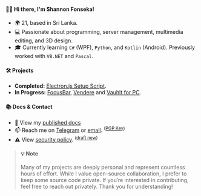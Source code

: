 #### 👋🏼 Hi there, I'm Shannon Fonseka!
- 🌍 21, based in Sri Lanka.
- 💻 Passionate about programming, server management, multimedia editing, and 3D design.
- 🎓 Currently learning `C#` (WPF), `Python`, and `Kotlin` (Android). Previously worked with `VB.NET` and `Pascal`.

#### 🛠️ Projects
- **Completed:** [Electron.js Setup Script](https://github.com/fonseware/electronjs-setup/).
- **In Progress:** [FocusBar](https://github.com/fonseware/focusbar), [Vendere](https://github.com/fonseware/vendere) and [Vauhlt for PC](https://github.com/fonseware/vauhltdesktop).

#### 📚 Docs & Contact
- 📄 View my [published docs](https://github.com/shannonfonseka/shannonfonseka/blob/main/docs/readme.md)
- 📫 Reach me on [Telegram](https://t.me/shannonf0nseka) or [email](mailto:hello.shannonfonseka@proton.me). <sup> ([PGP Key](https://raw.githubusercontent.com/shannonfonseka/shannonfonseka/refs/heads/main/pgp/0x74A52B0D-pub.asc)) </sup>
- ⚠️ View [security policy](https://github.com/shannonfonseka/shannonfonseka/security/policy). <sup>([draft new](https://github.com/shannonfonseka/shannonfonseka/security/advisories/new))</sup>

> #### 💡 Note
> Many of my projects are deeply personal and represent countless hours of effort. While I value open-source collaboration, I prefer to keep some source code private. If you’re interested in contributing, feel free to reach out privately. Thank you for understanding!
